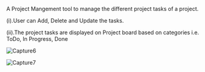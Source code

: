 A Project Mangement tool to manage the different project tasks of a project.

(i).User can Add, Delete and Update the tasks.

(ii).The project tasks are displayed on Project board based on categories i.e. ToDo, In Progress, Done


![Capture6](https://user-images.githubusercontent.com/50835817/147559916-19573257-a2db-4217-846f-1c0bd797b6b2.PNG)


![Capture7](https://user-images.githubusercontent.com/50835817/147559929-054b6ed5-fd69-4407-86dd-0d6fa66fde43.PNG)


